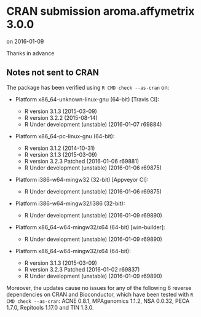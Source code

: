 # CRAN submission aroma.affymetrix 3.0.0
on 2016-01-09

Thanks in advance


## Notes not sent to CRAN
The package has been verified using `R CMD check --as-cran` on:

* Platform x86_64-unknown-linux-gnu (64-bit) [Travis CI]:
  - R version 3.1.3 (2015-03-09)
  - R version 3.2.2 (2015-08-14)
  - R Under development (unstable) (2016-01-07 r69884)
  
* Platform x86_64-pc-linux-gnu (64-bit):
  - R version 3.1.2 (2014-10-31)
  - R version 3.1.3 (2015-03-09)
  - R version 3.2.3 Patched (2016-01-06 r69881)
  - R Under development (unstable) (2016-01-06 r69875)

* Platform i386-w64-mingw32 (32-bit) [Appveyor CI]:
  - R Under development (unstable) (2016-01-06 r69875)

* Platform i386-w64-mingw32/i386 (32-bit):
  - R Under development (unstable) (2016-01-09 r69890)

* Platform x86_64-w64-mingw32/x64 (64-bit) [win-builder]:
  - R Under development (unstable) (2016-01-09 r69890)

* Platform x86_64-w64-mingw32/x64 (64-bit):
  - R version 3.1.3 (2015-03-09)
  - R version 3.2.3 Patched (2016-01-02 r69837)
  - R Under development (unstable) (2016-01-09 r69890)

Moreover, the updates cause no issues for any of the following
6 reverse dependencies on CRAN and Bioconductor, which have been
tested with `R CMD check --as-cran`: ACNE 0.8.1, MPAgenomics 1.1.2,
NSA 0.0.32, PECA 1.7.0, Repitools 1.17.0 and TIN 1.3.0.
